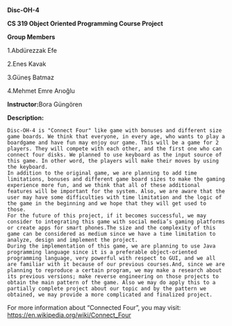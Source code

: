 <b>Disc-OH-4</b>

<b>CS 319 Object Oriented Programming Course Project</b>

<b>Group Members</b>

1.Abdürezzak Efe

2.Enes Kavak

3.Güneş Batmaz

4.Mehmet Emre Arıoğlu

<b>Instructor:</b>Bora Güngören

<b>Description:</b>

	Disc-OH-4 is "Connect Four" like game with bonuses and different size game boards. We think that everyone, in every age, who wants to play a boardgame and have fun may enjoy our game. This will be a game for 2 players. They will compete with each other, and the first one who can connect four disks. We planned to use keyboard as the input source of this game. In other word, the players will make their moves by using the keyboard. 
	In addition to the original game, we are planning to add time limitations, bonuses and different game board sizes to make the gaming experience more fun, and we think that all of these additional features will be important for the system. Also, we are aware that the user may have some difficulties with time limitation and the logic of the game in the beginning and we hope that they will get used to those.
	For the future of this project, if it becomes successful, we may consider to integrating this game with social media’s gaming platforms or create apps for smart phones.The size and the complexity of this game can be considered as medium since we have a time limitation to analyze, design and implement the project.
	During the implementation of this game, we are planning to use Java programming language since it is a preferable object-oriented programming language, very powerful with respect to GUI, and we all are familiar with it because of our previous courses.And, since we are planning to reproduce a certain program, we may make a research about its previous versions; make reverse engineering on those projects to obtain the main pattern of the game. Also we may do apply this to a partially complete project about our topic and by the pattern we obtained, we may provide a more complicated and finalized project.

For more information about “Connected Four”, you may visit: https://en.wikipedia.org/wiki/Connect_Four  
